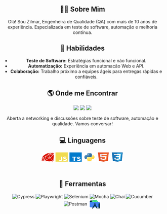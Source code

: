 <div style="text-align: center;">

<h2>🧑‍💻 Sobre Mim</h2>

<p>Olá! Sou Zilmar, Engenheira de Qualidade (QA) com mais de 10 anos de experiência. Especializada em teste de software, automação e melhoria contínua.</p>

<h2>🚀 Habilidades</h2>
<ul>
  <li><strong>Teste de Software:</strong> Estratégias funcional e não funcional.</li>
  <li><strong>Automatização:</strong> Experiência em automacão Web e API.</li>
  <li><strong>Colaboração:</strong> Trabalho próximo a equipes ágeis para entregas rápidas e confiáveis.</li>
</ul>

<h2>🌎 Onde me Encontrar</h2>
<a href = "mailto:zmoraes2013@gmail.com"><img src="https://img.shields.io/badge/-Gmail-%23333?style=for-the-badge&logo=gmail&logoColor=white" target="_blank"></a>
<a href="https://www.linkedin.com/in/zizi-moraes" target="_blank"><img src="https://img.shields.io/badge/-LinkedIn-%230077B5?style=for-the-badge&logo=linkedin&logoColor=white" target="_blank"></a> 
<a href = "https://www.youtube.com/channel/UCIv7_QLtT-ViDKH5KgIID4A"><img src="https://img.shields.io/badge/YouTube-FF0000?style=for-the-badge&logo=youtube&logoColor=white" target="_blank"></a>
<br>
<p>Aberta a networking e discussões sobre teste de software, automação e qualidade. Vamos conversar!</p>

<h2>💻 Linguagens</h2>  
<div style="margin-bottom: 10px;">
  <img align="center" alt="Ruby" height="30" width="40" src="https://github.com/devicons/devicon/blob/master/icons/ruby/ruby-plain.svg">
  <img align="center" alt="Js" height="30" width="40" src="https://raw.githubusercontent.com/devicons/devicon/master/icons/javascript/javascript-plain.svg">
  <img align="center" alt="Ts" height="30" width="40" src="https://raw.githubusercontent.com/devicons/devicon/master/icons/typescript/typescript-plain.svg">
  <img align="center" alt="Python" height="30" width="40" src="https://raw.githubusercontent.com/devicons/devicon/master/icons/python/python-original.svg">
  <img align="center" alt="HTML" height="30" width="40" src="https://raw.githubusercontent.com/devicons/devicon/master/icons/html5/html5-original.svg">
  <img align="center" alt="CSS" height="30" width="40" src="https://raw.githubusercontent.com/devicons/devicon/master/icons/css3/css3-original.svg">
</div>

<br>

<h2>🔧 Ferramentas</h2>
<div style="margin-bottom: 10px;">
  <img align="center" alt="Cypress" height="30" width="30" src="https://user-images.githubusercontent.com/68279555/200387386-276c709f-380b-46cc-81fd-f292985927a8.png">
  <img align="center" alt="Playwright" height="40" width="40" src="https://user-images.githubusercontent.com/40306400/224423597-9d4c0e77-b642-45e4-97e6-a82751e71c5d.svg">
  <img align="center" alt="Selenium" height="28" width="30" src="https://user-images.githubusercontent.com/25181517/184103699-d1b83c07-2d83-4d99-9a1e-83bd89e08117.png">

  <img align="center" alt="Mocha" height="30" width="30" src="https://user-images.githubusercontent.com/25181517/201476630-f47cfff6-fdee-4ee1-9092-1793b71b1ca3.png">
  <img align="center" alt="Chai" height="30" width="30" src="https://user-images.githubusercontent.com/25181517/201476472-d2f5f644-cfc9-43e5-96d3-c8f40f18b5cb.png">
  <img align="center" alt="Cucumber" height="30" width="30" src="https://user-images.githubusercontent.com/25181517/184117353-4b437677-c4bb-4f4c-b448-af4920576732.png">
  <img align="center" alt="Postman" height="30" width="30" src="https://user-images.githubusercontent.com/25181517/192109061-e138ca71-337c-4019-8d42-4792fdaa7128.png">
  <img align="center" alt="Android-Studio" height="30" width="40" src="https://github.com/devicons/devicon/blob/master/icons/androidstudio/androidstudio-original.svg"> 
</div>
  

  


